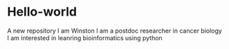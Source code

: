 # Hello-world
A new repository
I am Winston
I am a postdoc researcher in cancer biology
I am interested in leanring bioinformatics using python
